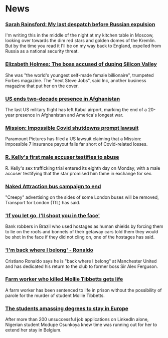 # News
### [Sarah Rainsford: My last despatch before Russian expulsion](https://www.bbc.com/news/world-europe-58395121)
I'm writing this in the middle of the night at my kitchen table in Moscow, looking over towards the dim red stars and golden domes of the Kremlin. But by the time you read it I'll be on my way back to England, expelled from Russia as a national security threat. 
### [Elizabeth Holmes: The boss accused of duping Silicon Valley](https://www.bbc.com/news/business-58336998)
She was "the world's youngest self-made female billionaire", trumpeted Forbes magazine. The "next Steve Jobs", said Inc, another business magazine that put her on the cover.
### [US ends two-decade presence in Afghanistan](https://www.bbc.com/news/world-asia-58390085)
The last US military flight has left Kabul airport, marking the end of a 20-year presence in Afghanistan and America's longest war.
### [Mission: Impossible Covid shutdowns prompt lawsuit](https://www.bbc.com/news/business-58200891)
Paramount Pictures has filed a US lawsuit claiming that a Mission: Impossible 7 insurance payout falls far short of Covid-related losses.
### [R. Kelly's first male accuser testifies to abuse](https://www.bbc.com/news/entertainment-arts-58393119)
R. Kelly's sex trafficking trial entered its eighth day on Monday, with a male accuser testifying that the star promised him fame in exchange for sex.
### [Naked Attraction bus campaign to end](https://www.bbc.com/news/uk-england-london-58350075)
"Creepy" advertising on the sides of some London buses will be removed, Transport for London (TfL) has said.
### ['If you let go, I'll shoot you in the face'](https://www.bbc.com/news/world-latin-america-58394105)
Bank robbers in Brazil who used hostages as human shields by forcing them to lie on the roofs and bonnets of their getaway cars told them they would be shot in the face if they did not cling on, one of the hostages has said. 
### ['I'm back where I belong' - Ronaldo](https://www.bbc.com/sport/football/58367537)
Cristiano Ronaldo says he is "back where I belong" at Manchester United and has dedicated his return to the club to former boss Sir Alex Ferguson.
### [Farm worker who killed Mollie Tibbetts gets life](https://www.bbc.com/news/world-us-canada-58390687)
A farm worker has been sentenced to life in prison without the possibility of parole for the murder of student Mollie Tibbetts.
### [The students amassing degrees to stay in Europe](https://www.bbc.com/news/world-africa-58319976)
After more than 200 unsuccessful job applications on LinkedIn alone, Nigerian student Modupe Osunkoya knew time was running out for her to extend her stay in Belgium. 
